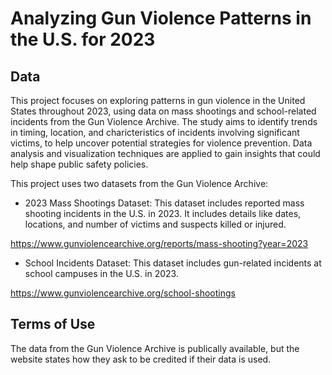 # Analyzing Gun Violence Patterns in the U.S. for 2023

## Data

This project focuses on exploring patterns in gun violence in the United States throughout 2023, using data on mass shootings and school-related incidents from the Gun Violence Archive. The study aims to identify trends in timing, location, and charicteristics of incidents involving significant victims, to help uncover potential strategies for violence prevention. Data analysis and visualization techniques are applied to gain insights that could help shape public safety policies.

This project uses two datasets from the Gun Violence Archive:
- 2023 Mass Shootings Dataset: This dataset includes reported mass shooting incidents in the U.S. in 2023. It includes details like dates, locations, and number of victims and suspects killed or injured.

https://www.gunviolencearchive.org/reports/mass-shooting?year=2023

- School Incidents Dataset: This dataset includes gun-related incidents at school campuses in the U.S. in 2023.

https://www.gunviolencearchive.org/school-shootings


## Terms of Use
The data from the Gun Violence Archive is publically available, but the website states how they ask to be credited if their data is used.